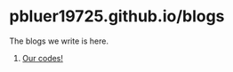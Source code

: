 # pbluer19725.github.io/blogs

The blogs we write is here.

1. [Our codes!](./blogs/20250504-ourCodes!.html)
